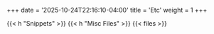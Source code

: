 +++
date = '2025-10-24T22:16:10-04:00'
title = 'Etc'
weight = 1
+++

{{< h "Snippets" >}}
{{< h "Misc Files" >}}
{{< files >}}